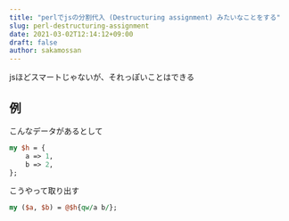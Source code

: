 ```yaml
---
title: "perlでjsの分割代入 (Destructuring assignment) みたいなことをする"
slug: perl-destructuring-assignment
date: 2021-03-02T12:14:12+09:00
draft: false
author: sakamossan
---
```


jsほどスマートじゃないが、それっぽいことはできる

## 例

こんなデータがあるとして

```perl
my $h = {
    a => 1,
    b => 2,
};
```

こうやって取り出す

```perl
my ($a, $b) = @$h{qw/a b/};
```
